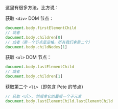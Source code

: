 这里有很多方法，比方说：

获取 `<div>` DOM 节点：

```js
document.body.firstElementChild
// 或者
document.body.children[0]
// 或者（第一个节点是空格，所有我们拿第二个）
document.body.childNodes[1]
```

获取 `<ul>` DOM 节点：

```js
document.body.lastElementChild
// 或者
document.body.children[1]
```

获取第二个 `<li>`（即包含 Pete 的节点）

```js
// 获取 <ul>, 然后拿它的最后一个子元素
document.body.lastElementChild.lastElementChild
```

